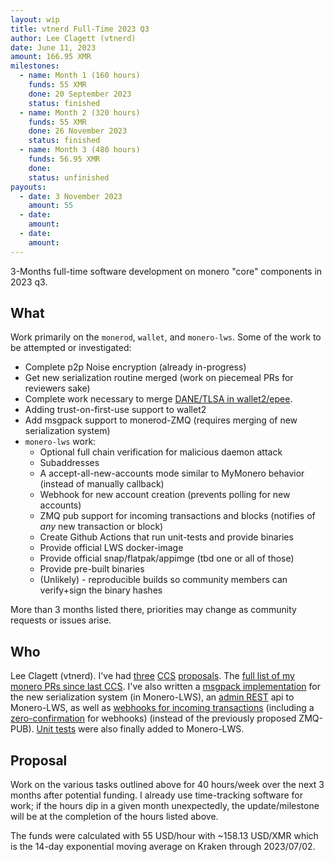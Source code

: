 ```yaml
---
layout: wip
title: vtnerd Full-Time 2023 Q3
author: Lee Clagett (vtnerd)
date: June 11, 2023
amount: 166.95 XMR
milestones:
  - name: Month 1 (160 hours)
    funds: 55 XMR
    done: 20 September 2023
    status: finished
  - name: Month 2 (320 hours)
    funds: 55 XMR
    done: 26 November 2023
    status: finished
  - name: Month 3 (480 hours)
    funds: 56.95 XMR
    done:
    status: unfinished
payouts:
  - date: 3 November 2023
    amount: 55
  - date:
    amount:
  - date:
    amount:
---
```


3-Months full-time software development on monero "core" components in 2023 q3.

## What
Work primarily on the `monerod`, `wallet`, and `monero-lws`. Some of the work to be attempted or investigated:
  - Complete p2p Noise encryption (already in-progress)
  - Get new serialization routine merged (work on piecemeal PRs for reviewers sake)
  - Complete work necessary to merge [DANE/TLSA in wallet2/epee](https://github.com/vtnerd/monero/tree/improve/dane_tlsa).
  - Adding trust-on-first-use support to wallet2
  - Add msgpack support to monerod-ZMQ (requires merging of new serialization system)
  - `monero-lws` work:
    - Optional full chain verification for malicious daemon attack
    - Subaddresses
    - A accept-all-new-accounts mode similar to MyMonero behavior (instead of manually callback)
    - Webhook for new account creation (prevents polling for new accounts)
    - ZMQ pub support for incoming transactions and blocks (notifies of _any_ new transaction or block)
    - Create Github Actions that run unit-tests and provide binaries
    - Provide official LWS docker-image
    - Provide official snap/flatpak/appimge (tbd one or all of those)
    - Provide pre-built binaries
    - (Unlikely) - reproducible builds so community members can verify+sign the binary hashes

More than 3 months listed there, priorities may change as community requests or issues arise.

## Who

Lee Clagett (vtnerd). I've had [three](https://ccs.getmonero.org/proposals/vtnerd-tor-tx-broadcasting.html) [CCS](https://ccs.getmonero.org/proposals/vtnerd-2020-q4.html) [proposals](https://ccs.getmonero.org/proposals/vtnerd-2021-q1.html). The [full list of my monero PRs since last CCS](https://github.com/monero-project/monero/pulls?q=is%3Apr+author%3Avtnerd+created%3A%3E2021-02-17). I've also written a [msgpack implementation](https://github.com/vtnerd/monero-lws/pull/63) for the new serialization system (in Monero-LWS), an [admin REST](https://github.com/vtnerd/monero-lws/pull/62) api to Monero-LWS, as well as [webhooks for incoming transactions](https://github.com/vtnerd/monero-lws/pull/66) (including a [zero-confirmation](https://github.com/vtnerd/monero-lws/pull/72) for webhooks) (instead of the previously proposed ZMQ-PUB). [Unit tests](https://github.com/vtnerd/monero-lws/pull/53) were also finally added to Monero-LWS.

## Proposal

Work on the various tasks outlined above for 40 hours/week over the next 3 months after potential funding. I already use time-tracking software for work; if the hours dip in a given month unexpectedly, the update/milestone will be at the completion of the hours listed above.

The funds were calculated with 55 USD/hour with ~158.13 USD/XMR which is the 14-day exponential moving average on Kraken through 2023/07/02.
